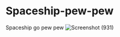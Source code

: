 # Spaceship-pew-pew
Spaceship go pew pew
![Screenshot (931)](https://user-images.githubusercontent.com/56639240/131628925-c53ddeef-d3e7-4f92-a060-faae5df7c7ea.png)

